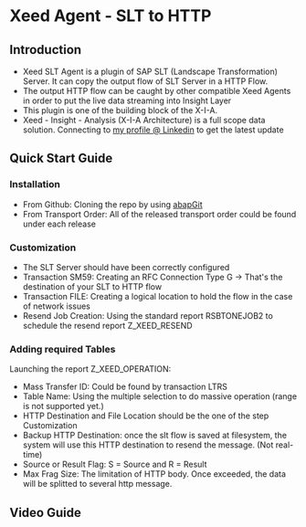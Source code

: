 # Xeed Agent - SLT to HTTP
## Introduction
* Xeed SLT Agent is a plugin of SAP SLT (Landscape Transformation) Server. It can copy the output flow of SLT Server in a HTTP Flow.
* The output HTTP flow can be caught by other compatible Xeed Agents in order to put the live data streaming into Insight Layer 
* This plugin is one of the building block of the X-I-A.
* Xeed - Insight - Analysis (X-I-A Architecture) is a full scope data solution. Connecting to [my profile @ Linkedin](https://www.linkedin.com/in/xia-chen-soral/) to get the latest update
## Quick Start Guide
### Installation
* From Github: Cloning the repo by using [abapGit](https://github.com/abapGit/abapGit)
* From Transport Order: All of the released transport order could be found under each release
### Customization
* The SLT Server should have been correctly configured
* Transaction SM59: Creating an RFC Connection Type G -> That's the destination of your SLT to HTTP flow
* Transaction FILE: Creating a logical location to hold the flow in the case of network issues
* Resend Job Creation: Using the standard report RSBTONEJOB2 to schedule the resend report Z_XEED_RESEND
### Adding required Tables
Launching the report Z_XEED_OPERATION:
* Mass Transfer ID: Could be found by transaction LTRS
* Table Name: Using the multiple selection to do massive operation (range is not supported yet.)
* HTTP Destination and File Location should be the one of the step Customization
* Backup HTTP Destination: once the slt flow is saved at filesystem, the system will use this HTTP destination to resend the message. (Not real-time)
* Source or Result Flag: S = Source and R = Result
* Max Frag Size: The limitation of HTTP body. Once exceeded, the data will be splitted to several http message.
## Video Guide
<To be done>
